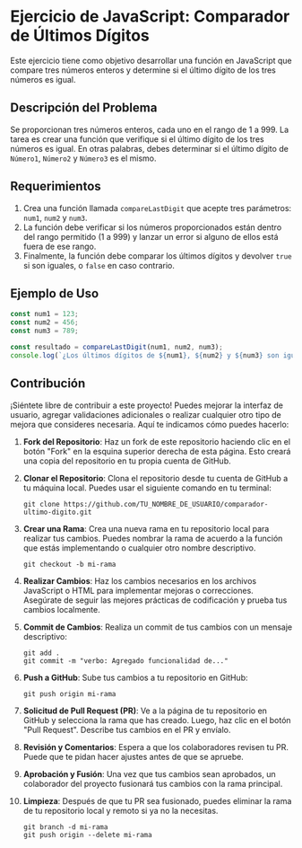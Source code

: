 # Ejercicio de JavaScript: Comparador de Últimos Dígitos

Este ejercicio tiene como objetivo desarrollar una función en JavaScript que compare tres números enteros y determine si el último dígito de los tres números es igual.

## Descripción del Problema

Se proporcionan tres números enteros, cada uno en el rango de 1 a 999. La tarea es crear una función que verifique si el último dígito de los tres números es igual. En otras palabras, debes determinar si el último dígito de `Número1`, `Número2` y `Número3` es el mismo.

## Requerimientos

1. Crea una función llamada `compareLastDigit` que acepte tres parámetros: `num1`, `num2` y `num3`.
2. La función debe verificar si los números proporcionados están dentro del rango permitido (1 a 999) y lanzar un error si alguno de ellos está fuera de ese rango.
3. Finalmente, la función debe comparar los últimos dígitos y devolver `true` si son iguales, o `false` en caso contrario.

## Ejemplo de Uso

```javascript
const num1 = 123;
const num2 = 456;
const num3 = 789;

const resultado = compareLastDigit(num1, num2, num3);
console.log(`¿Los últimos dígitos de ${num1}, ${num2} y ${num3} son iguales? ${resultado}`);

```

## Contribución

¡Siéntete libre de contribuir a este proyecto! Puedes mejorar la interfaz de usuario, agregar validaciones adicionales o realizar cualquier otro tipo de mejora que consideres necesaria. Aquí te indicamos cómo puedes hacerlo:

1. **Fork del Repositorio**: Haz un fork de este repositorio haciendo clic en el botón "Fork" en la esquina superior derecha de esta página. Esto creará una copia del repositorio en tu propia cuenta de GitHub.

2. **Clonar el Repositorio**: Clona el repositorio desde tu cuenta de GitHub a tu máquina local. Puedes usar el siguiente comando en tu terminal:

   ```shell
   git clone https://github.com/TU_NOMBRE_DE_USUARIO/comparador-ultimo-digito.git 
    ```
3. **Crear una Rama**: Crea una nueva rama en tu repositorio local para realizar tus cambios. Puedes nombrar la rama de acuerdo a la función que estás implementando o cualquier otro nombre descriptivo.

    ```shell
    git checkout -b mi-rama
    ```
4. **Realizar Cambios**: Haz los cambios necesarios en los archivos JavaScript o HTML para implementar mejoras o correcciones. Asegúrate de seguir las mejores prácticas de codificación y prueba tus cambios localmente.

5. **Commit de Cambios**: Realiza un commit de tus cambios con un mensaje descriptivo:

    ```shell
    git add .
    git commit -m "verbo: Agregado funcionalidad de..."
    ```
6. **Push a GitHub**: Sube tus cambios a tu repositorio en GitHub:

    ```shell    
    git push origin mi-rama
    ```
6. **Solicitud de Pull Request (PR)**: Ve a la página de tu repositorio en GitHub y selecciona la rama que has creado. Luego, haz clic en el botón "Pull Request". Describe tus cambios en el PR y envíalo.

7. **Revisión y Comentarios**: Espera a que los colaboradores revisen tu PR. Puede que te pidan hacer ajustes antes de que se apruebe.

8. **Aprobación y Fusión**: Una vez que tus cambios sean aprobados, un colaborador del proyecto fusionará tus cambios con la rama principal.

9. **Limpieza**: Después de que tu PR sea fusionado, puedes eliminar la rama de tu repositorio local y remoto si ya no la necesitas.

    ```shell
    git branch -d mi-rama
    git push origin --delete mi-rama
    ```